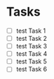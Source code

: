 # Tasks

- [ ] test Task 1
- [ ] test Task 2
- [ ] test Task 3
- [ ] test Task 4
- [ ] test Task 5
- [ ] test Task 6
